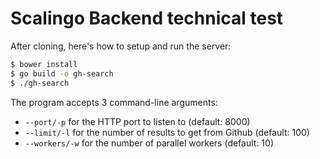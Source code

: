 # Scalingo Backend technical test

After cloning, here's how to setup and run the server:

```sh
$ bower install
$ go build -o gh-search
$ ./gh-search
```

The program accepts 3 command-line arguments:

 * `--port/-p` for the HTTP port to listen to (default: 8000)
 * `--limit/-l` for the number of results to get from Github (default: 100)
 * `--workers/-w` for the number of parallel workers (default: 10)
